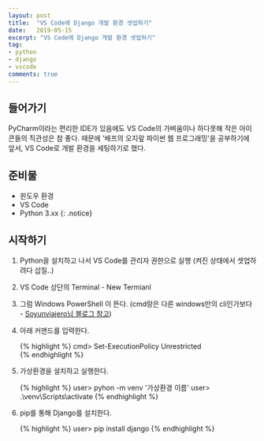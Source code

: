 ```yaml
---
layout: post
title:  "VS Code에 Django 개발 환경 셋업하기"
date:   2019-05-15
excerpt: "VS Code에 Django 개발 환경 셋업하기"
tag:
- python
- django
- vscode
comments: true
---
```


## 들어가기

PyCharm이라는 편리한 IDE가 있음에도 VS Code의 가벼움이나 하다못해 작은 아이콘들의 직관성은 참 좋다.
때문에 '배프의 오지랖 파이썬 웹 프로그래밍'을 공부하기에 앞서, VS Code로 개발 환경을 세팅하기로 했다.

## 준비물

- 윈도우 환경
- VS Code
- Python 3.xx
{: .notice}

## 시작하기

1. Python을 설치하고 나서 VS Code를 관리자 권한으로 실행 (켜진 상태에서 셋업하려다 삽질..)
2. VS Code 상단의 Terminal - New Termianl
3. 그럼 Windows PowerShell 이 뜬다. (cmd랑은 다른 windows만의 cli인가보다 - <a href="https://m.blog.naver.com/PostView.nhn?blogId=detect1554&logNo=221145457681&proxyReferer=https%3A%2F%2Fwww.google.com%2F">Soyunviajero님 블로그 참고</a>)
4. 아래 커맨드를 입력한다.

    {% highlight %}
    cmd> Set-ExecutionPolicy Unrestricted   
    {% endhighlight %}

5. 가상환경을 설치하고 실행한다.

    {% highlight %}
    user> pyhon -m venv '가상환경 이름'
    user> .\venv\Scripts\activate
    {% endhighlight %}

6. pip를 통해 Django를 설치한다.

    {% highlight %}
    user> pip install django
    {% endhighlight %}